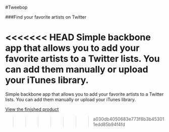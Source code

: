 #Tweebop

###Find your favorite artists on Twitter

<<<<<<< HEAD
Simple backbone app that allows you to add your favorite artists to a Twitter lists. You can add them manually or upload your iTunes library. 
=======
Simple backbone app that allows you to add your favorite artists to a Twitter lists. You can add them manually or upload your iTunes library. 

[View the finished product](http://tweebop.gopagoda.com/)
>>>>>>> a030db4050683e773f8b3b453011edd85b94f4fd
